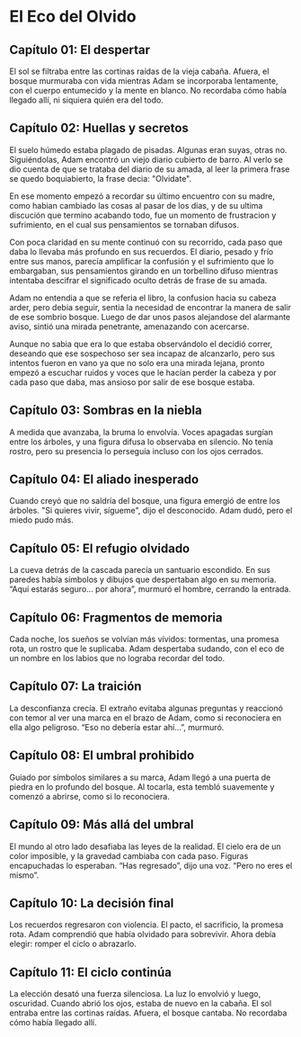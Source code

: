 # El Eco del Olvido

## Capítulo 01: El despertar
El sol se filtraba entre las cortinas raídas de la vieja cabaña. Afuera, el
bosque murmuraba con vida mientras Adam se incorporaba lentamente, con el cuerpo
entumecido y la mente en blanco. No recordaba cómo había llegado allí, ni
siquiera quién era del todo.

## Capítulo 02: Huellas y secretos
El suelo húmedo estaba plagado de pisadas. Algunas eran suyas, otras no.
Siguiéndolas, Adam encontró un viejo diario cubierto de barro. Al verlo se dio 
cuenta de que se trataba del diario de su amada, al leer la primera frase 
se quedo boquiabierto, la frase decia: "Olvidate".

En ese momento empezó a recordar su último encuentro con su madre,
como habian cambiado las cosas al pasar de los dias, y de su ultima
discución que termino acabando todo, fue un momento de frustracion y sufrimiento,
en el cual sus pensamientos se tornaban difusos.

Con poca claridad en su mente continuó con su recorrido, cada paso que daba lo llevaba 
más profundo en sus recuerdos. El diario, pesado y frío entre sus manos, parecía amplificar 
la confusión y el sufrimiento que lo embargaban, sus pensamientos girando en un torbellino 
difuso mientras intentaba descifrar el significado oculto detrás de frase de su amada.

Adam no entendia a que se referia el libro, la confusion hacia su cabeza arder,
pero debia seguir, sentia la necesidad de encontrar la manera de salir de ese
sombrio bosque. Luego de dar unos pasos alejandose del alarmante aviso,
sintió una mirada penetrante, amenazando con acercarse.

Aunque no sabia que era lo que estaba observándolo el decidió correr, deseando que 
ese sospechoso ser sea incapaz de alcanzarlo, pero sus intentos fueron en vano ya 
que no solo era una mirada lejana, pronto empezó a escuchar ruidos y voces que le hacían 
perder la cabeza y por cada paso que daba, mas ansioso por salir de ese bosque estaba.


## Capítulo 03: Sombras en la niebla
A medida que avanzaba, la bruma lo envolvía. Voces apagadas surgían entre los
árboles, y una figura difusa lo observaba en silencio. No tenía rostro, pero su
presencia lo perseguía incluso con los ojos cerrados.

## Capítulo 04: El aliado inesperado
Cuando creyó que no saldría del bosque, una figura emergió de entre los árboles.
"Si quieres vivir, sígueme", dijo el desconocido. Adam dudó, pero el miedo pudo
más.

## Capítulo 05: El refugio olvidado
La cueva detrás de la cascada parecía un santuario escondido. En sus paredes
había símbolos y dibujos que despertaban algo en su memoria. “Aquí estarás
seguro… por ahora”, murmuró el hombre, cerrando la entrada.

## Capítulo 06: Fragmentos de memoria
Cada noche, los sueños se volvían más vívidos: tormentas, una promesa rota, un
rostro que le suplicaba. Adam despertaba sudando, con el eco de un nombre en los
labios que no lograba recordar del todo.

## Capítulo 07: La traición
La desconfianza crecía. El extraño evitaba algunas preguntas y reaccionó con
temor al ver una marca en el brazo de Adam, como si reconociera en ella algo
peligroso. “Eso no debería estar ahí…”, murmuró.

## Capítulo 08: El umbral prohibido
Guiado por símbolos similares a su marca, Adam llegó a una puerta de piedra en
lo profundo del bosque. Al tocarla, esta tembló suavemente y comenzó a abrirse,
como si lo reconociera.

## Capítulo 09: Más allá del umbral
El mundo al otro lado desafiaba las leyes de la realidad. El cielo era de un
color imposible, y la gravedad cambiaba con cada paso. Figuras encapuchadas lo
esperaban. “Has regresado”, dijo una voz. “Pero no eres el mismo”.

## Capítulo 10: La decisión final
Los recuerdos regresaron con violencia. El pacto, el sacrificio, la promesa
rota. Adam comprendió que había olvidado para sobrevivir. Ahora debía elegir:
romper el ciclo o abrazarlo.

## Capítulo 11: El ciclo continúa
La elección desató una fuerza silenciosa. La luz lo envolvió y luego, oscuridad.
Cuando abrió los ojos, estaba de nuevo en la cabaña. El sol entraba entre las
cortinas raídas. Afuera, el bosque cantaba. No recordaba cómo había llegado
allí.

